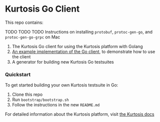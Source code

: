 Kurtosis Go Client
==================
This repo contains:

TODO TODO TODO Instructions on installing `protobuf`, `protoc-gen-go`, and `protoc-gen-go-grpc` on Mac

1. The Kurtosis Go client for using the Kurtosis platform with Golang
2. [An example implementation of the Go client](./testsuite), to demonstrate how to use the client
3. A generator for building new Kurtosis Go testsuites

### Quickstart
To get started building your own Kurtosis testsuite in Go:

1. Clone this repo
2. Run `bootstrap/bootstrap.sh`
3. Follow the instructions in the new `README.md`

For detailed information about the Kurtosis platform, visit [the Kurtosis docs](http://docs.kurtosistech.com/)
